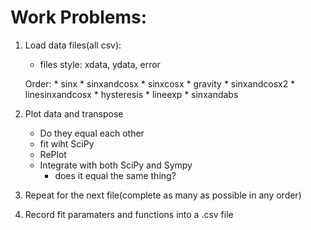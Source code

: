 Work Problems:
==============
1. Load data files(all csv):
    * files style: xdata, ydata, error
    
    Order:
        * sinx
        * sinxandcosx
        * sinxcosx
        * gravity
        * sinxandcosx2
        * linesinxandcosx
        * hysteresis
        * lineexp
        * sinxandabs
2. Plot data and transpose
    * Do they equal each other
    * fit wiht SciPy
    * RePlot
    * Integrate with both SciPy and Sympy
      * does it equal the same thing?
3. Repeat for the next file(complete as many as possible in any order)

4. Record fit paramaters and functions into a .csv file
    
